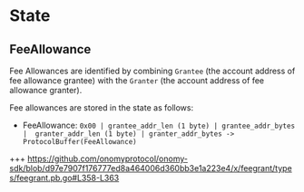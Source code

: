 <!--
order: 2
-->

# State

## FeeAllowance

Fee Allowances are identified by combining `Grantee` (the account address of fee allowance grantee) with the `Granter` (the account address of fee allowance granter).

Fee allowances are stored in the state as follows:

- FeeAllowance: `0x00 | grantee_addr_len (1 byte) | grantee_addr_bytes |  granter_addr_len (1 byte) | granter_addr_bytes -> ProtocolBuffer(FeeAllowance)`

+++ https://github.com/onomyprotocol/onomy-sdk/blob/d97e7907f176777ed8a464006d360bb3e1a223e4/x/feegrant/types/feegrant.pb.go#L358-L363
